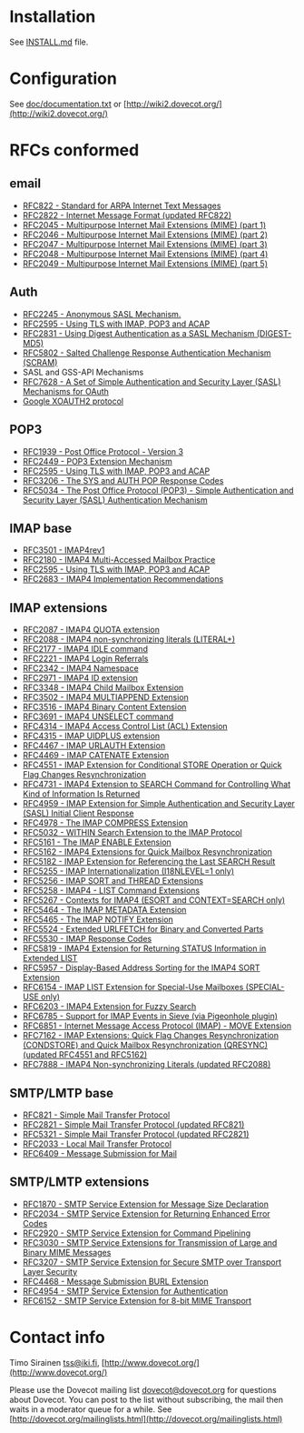 Installation
============

See [INSTALL.md](INSTALL.md) file.


Configuration
=============

See [doc/documentation.txt](doc/documentation.txt) or [http://wiki2.dovecot.org/](http://wiki2.dovecot.org/)


RFCs conformed
==============


email
-----

- [RFC822 - Standard for ARPA Internet Text Messages](https://tools.ietf.org/html/rfc822)
- [RFC2822 - Internet Message Format (updated RFC822)](https://tools.ietf.org/html/rfc2822)
- [RFC2045 - Multipurpose Internet Mail Extensions (MIME) (part 1)](https://tools.ietf.org/html/rfc2045)
- [RFC2046 - Multipurpose Internet Mail Extensions (MIME) (part 2)](https://tools.ietf.org/html/rfc2046)
- [RFC2047 - Multipurpose Internet Mail Extensions (MIME) (part 3)](https://tools.ietf.org/html/rfc2047)
- [RFC2048 - Multipurpose Internet Mail Extensions (MIME) (part 4)](https://tools.ietf.org/html/rfc2048)
- [RFC2049 - Multipurpose Internet Mail Extensions (MIME) (part 5)](https://tools.ietf.org/html/rfc2049)

Auth
----         

- [RFC2245 - Anonymous SASL Mechanism.](https://tools.ietf.org/html/rfc2245)
- [RFC2595 - Using TLS with IMAP, POP3 and ACAP](https://tools.ietf.org/html/rfc2595)
- [RFC2831 - Using Digest Authentication as a SASL Mechanism (DIGEST-MD5)](https://tools.ietf.org/html/rfc2831)
- [RFC5802 - Salted Challenge Response Authentication Mechanism (SCRAM)](https://tools.ietf.org/html/rfc5802)
- SASL and GSS-API Mechanisms 
- [RFC7628 - A Set of Simple Authentication and Security Layer (SASL) Mechanisms for OAuth](https://tools.ietf.org/html/rfc7628)
- [Google XOAUTH2 protocol](https://developers.google.com/gmail/xoauth2_protocol)

POP3
----           

- [RFC1939 - Post Office Protocol - Version 3](https://tools.ietf.org/html/rfc1939)
- [RFC2449 - POP3 Extension Mechanism](https://tools.ietf.org/html/rfc2449)
- [RFC2595 - Using TLS with IMAP, POP3 and ACAP](https://tools.ietf.org/html/rfc2595)
- [RFC3206 - The SYS and AUTH POP Response Codes](https://tools.ietf.org/html/rfc3206)
- [RFC5034 - The Post Office Protocol (POP3) - Simple Authentication and Security Layer (SASL) Authentication Mechanism](https://tools.ietf.org/html/rfc5034)

IMAP base
---------

- [RFC3501 - IMAP4rev1](https://tools.ietf.org/html/rfc3501)
- [RFC2180 - IMAP4 Multi-Accessed Mailbox Practice](https://tools.ietf.org/html/rfc2180)
- [RFC2595 - Using TLS with IMAP, POP3 and ACAP](https://tools.ietf.org/html/rfc2595)
- [RFC2683 - IMAP4 Implementation Recommendations](https://tools.ietf.org/html/rfc2683)

IMAP extensions
---------------

- [RFC2087 - IMAP4 QUOTA extension](https://tools.ietf.org/html/rfc2087)
- [RFC2088 - IMAP4 non-synchronizing literals (LITERAL+)](https://tools.ietf.org/html/rfc2088)
- [RFC2177 - IMAP4 IDLE command](https://tools.ietf.org/html/rfc2177)
- [RFC2221 - IMAP4 Login Referrals](https://tools.ietf.org/html/rfc2221)
- [RFC2342 - IMAP4 Namespace](https://tools.ietf.org/html/rfc2342)
- [RFC2971 - IMAP4 ID extension](https://tools.ietf.org/html/rfc2971)
- [RFC3348 - IMAP4 Child Mailbox Extension](https://tools.ietf.org/html/rfc3348)
- [RFC3502 - IMAP4 MULTIAPPEND Extension](https://tools.ietf.org/html/rfc3502)
- [RFC3516 - IMAP4 Binary Content Extension](https://tools.ietf.org/html/rfc3516)
- [RFC3691 - IMAP4 UNSELECT command](https://tools.ietf.org/html/rfc3691)
- [RFC4314 - IMAP4 Access Control List (ACL) Extension](https://tools.ietf.org/html/rfc4314)
- [RFC4315 - IMAP UIDPLUS extension](https://tools.ietf.org/html/rfc4315)
- [RFC4467 - IMAP URLAUTH Extension](https://tools.ietf.org/html/rfc4467)
- [RFC4469 - IMAP CATENATE Extension](https://tools.ietf.org/html/rfc4469)
- [RFC4551 - IMAP Extension for Conditional STORE Operation or Quick Flag Changes Resynchronization](https://tools.ietf.org/html/rfc4551)
- [RFC4731 - IMAP4 Extension to SEARCH Command for Controlling What Kind of Information Is Returned](https://tools.ietf.org/html/rfc4731)
- [RFC4959 - IMAP Extension for Simple Authentication and Security Layer (SASL) Initial Client Response](https://tools.ietf.org/html/rfc4959)
- [RFC4978 - The IMAP COMPRESS Extension](https://tools.ietf.org/html/rfc4978)
- [RFC5032 - WITHIN Search Extension to the IMAP Protocol](https://tools.ietf.org/html/rfc5032)
- [RFC5161 - The IMAP ENABLE Extension](https://tools.ietf.org/html/rfc5161)
- [RFC5162 - IMAP4 Extensions for Quick Mailbox Resynchronization](https://tools.ietf.org/html/rfc5162)
- [RFC5182 - IMAP Extension for Referencing the Last SEARCH Result](https://tools.ietf.org/html/rfc5182)
- [RFC5255 - IMAP Internationalization (I18NLEVEL=1 only)](https://tools.ietf.org/html/rfc5255)
- [RFC5256 - IMAP SORT and THREAD Extensions](https://tools.ietf.org/html/rfc5256)
- [RFC5258 - IMAP4 - LIST Command Extensions](https://tools.ietf.org/html/rfc5258)
- [RFC5267 - Contexts for IMAP4 (ESORT and CONTEXT=SEARCH only)](https://tools.ietf.org/html/rfc5267)
- [RFC5464 - The IMAP METADATA Extension](https://tools.ietf.org/html/rfc5464)
- [RFC5465 - The IMAP NOTIFY Extension](https://tools.ietf.org/html/rfc5465)
- [RFC5524 - Extended URLFETCH for Binary and Converted Parts](https://tools.ietf.org/html/rfc5524)
- [RFC5530 - IMAP Response Codes](https://tools.ietf.org/html/rfc5530)
- [RFC5819 - IMAP4 Extension for Returning STATUS Information in Extended LIST](https://tools.ietf.org/html/rfc5819)
- [RFC5957 - Display-Based Address Sorting for the IMAP4 SORT Extension](https://tools.ietf.org/html/rfc5957)
- [RFC6154 - IMAP LIST Extension for Special-Use Mailboxes (SPECIAL-USE only)](https://tools.ietf.org/html/rfc6154)
- [RFC6203 - IMAP4 Extension for Fuzzy Search](https://tools.ietf.org/html/rfc6203)
- [RFC6785 - Support for IMAP Events in Sieve (via Pigeonhole plugin)](https://tools.ietf.org/html/rfc6785)
- [RFC6851 - Internet Message Access Protocol (IMAP) - MOVE Extension](https://tools.ietf.org/html/rfc6851)
- [RFC7162 - IMAP Extensions: Quick Flag Changes Resynchronization (CONDSTORE) and Quick Mailbox Resynchronization (QRESYNC) (updated RFC4551 and RFC5162)](https://tools.ietf.org/html/rfc7162)
- [RFC7888 - IMAP4 Non-synchronizing Literals (updated RFC2088)](https://tools.ietf.org/html/rfc7888)

SMTP/LMTP base
--------------

- [RFC821 - Simple Mail Transfer Protocol](https://tools.ietf.org/html/rfc821)
- [RFC2821 - Simple Mail Transfer Protocol (updated RFC821)](https://tools.ietf.org/html/rfc2821)
- [RFC5321 - Simple Mail Transfer Protocol (updated RFC2821)](https://tools.ietf.org/html/rfc5321)
- [RFC2033 - Local Mail Transfer Protocol](https://tools.ietf.org/html/rfc2033)
- [RFC6409 - Message Submission for Mail](https://tools.ietf.org/html/rfc6409)

SMTP/LMTP extensions
--------------------

- [RFC1870 - SMTP Service Extension for Message Size Declaration](https://tools.ietf.org/html/rfc1870)
- [RFC2034 - SMTP Service Extension for Returning Enhanced Error Codes](https://tools.ietf.org/html/rfc2034)
- [RFC2920 - SMTP Service Extension for Command Pipelining](https://tools.ietf.org/html/rfc2920)
- [RFC3030 - SMTP Service Extensions for Transmission of Large and Binary MIME Messages](https://tools.ietf.org/html/rfc3030)
- [RFC3207 - SMTP Service Extension for Secure SMTP over Transport Layer Security](https://tools.ietf.org/html/rfc3207)
- [RFC4468 - Message Submission BURL Extension](https://tools.ietf.org/html/rfc4468)
- [RFC4954 - SMTP Service Extension for Authentication](https://tools.ietf.org/html/rfc4954)
- [RFC6152 - SMTP Service Extension for 8-bit MIME Transport](https://tools.ietf.org/html/rfc6152)

Contact info
============

Timo Sirainen tss@iki.fi, [http://www.dovecot.org/](http://www.dovecot.org/)

Please use the Dovecot mailing list dovecot@dovecot.org for questions about Dovecot. You can post to the list without subscribing, the mail then waits in a moderator queue for a while. See [http://dovecot.org/mailinglists.html](http://dovecot.org/mailinglists.html)
